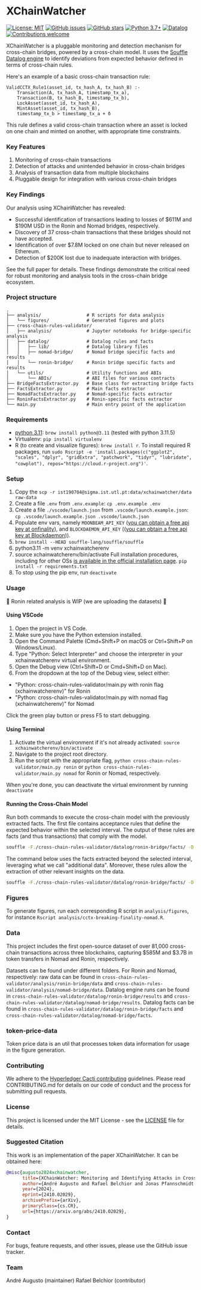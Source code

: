 # XChainWatcher

[![License: MIT](https://img.shields.io/badge/License-MIT-yellow.svg)](https://opensource.org/licenses/MIT) [![GitHub issues](https://img.shields.io/github/issues/AndreAugusto11/XChainWatcher)](https://github.com/AndreAugusto11/XChainWatcher/issues) [![GitHub stars](https://img.shields.io/github/stars/AndreAugusto11/XChainWatcher)](https://github.com/AndreAugusto11/XChainWatcher/stargazers)
[![Python 3.7+](https://img.shields.io/badge/python-3.7+-blue.svg)](https://www.python.org/downloads/release/python-370/) [![Datalog](https://img.shields.io/badge/Datalog-powered-brightgreen)](https://en.wikipedia.org/wiki/Datalog) [![Contributions welcome](https://img.shields.io/badge/contributions-welcome-brightgreen.svg?style=flat)](https://github.com/AndreAugusto11/XChainWatcher/blob/main/CONTRIBUTING.md)

XChainWatcher is a pluggable monitoring and detection mechanism for cross-chain bridges, powered by a cross-chain model. It uses the [Souffle Datalog engine](https://souffle-lang.github.io/) to identify deviations from expected behavior defined in terms of cross-chain rules.

Here's an example of a basic cross-chain transaction rule:
```
ValidCCTX_Rule1(asset_id, tx_hash_A, tx_hash_B) :-
    Transaction(A, tx_hash_A, timestamp_tx_a),
    Transaction(B, tx_hash_B, timestamp_tx_b),
    LockAsset(asset_id, tx_hash_A),
    MintAsset(asset_id, tx_hash_B),
    timestamp_tx_b > timestamp_tx_a + δ
```

This rule defines a valid cross-chain transaction where an asset is locked on one chain and minted on another, with appropriate time constraints.

### Key Features
1. Monitoring of cross-chain transactions
2. Detection of attacks and unintended behavior in cross-chain bridges
3. Analysis of transaction data from multiple blockchains
4. Pluggable design for integration with various cross-chain bridges

### Key Findings
Our analysis using XChainWatcher has revealed:

* Successful identification of transactions leading to losses of $611M and $190M USD in the Ronin and Nomad bridges, respectively.
* Discovery of 37 cross-chain transactions that these bridges should not have accepted.
* Identification of over $7.8M locked on one chain but never released on Ethereum. 
* Detection of $200K lost due to inadequate interaction with bridges.

See the full paper for details. These findings demonstrate the critical need for robust monitoring and analysis tools in the cross-chain bridge ecosystem.

### Project structure

```
.
├── analysis/                 # R scripts for data analysis
│   └── figures/              # Generated figures and plots
├── cross-chain-rules-validator/
│   ├── analysis/             # Jupyter notebooks for bridge-specific analysis
│   ├── datalog/              # Datalog rules and facts
│   │   ├── lib/              # Datalog library files
│   │   ├── nomad-bridge/     # Nomad bridge specific facts and results
│   │   └── ronin-bridge/     # Ronin bridge specific facts and results
│   └── utils/                # Utility functions and ABIs
│       └── ABIs/             # ABI files for various contracts
├── BridgeFactsExtractor.py   # Base class for extracting bridge facts
├── FactsExtractor.py         # Main facts extractor
├── NomadFactsExtractor.py    # Nomad-specific facts extractor
├── RoninFactsExtractor.py    # Ronin-specific facts extractor
└── main.py                   # Main entry point of the application
```

### Requirements
* [python 3.11](https://www.python.org/downloads/release/python-3115/): `brew install python@3.11` (tested with python 3.11.5)
* Virtualenv: `pip install virtualenv`
* R (to create and visualize figures): `brew install r`. To install required R packages, run `sudo Rscript -e 'install.packages(c("ggplot2", "scales", "dplyr", "gridExtra", "patchwork", "tidyr", "lubridate", "cowplot"), repos="https://cloud.r-project.org")'`.
  
### Setup
1. Copy the `scp -r ist190704@sigma.ist.utl.pt:data/xchainwatcher/data raw-data`
1. Create a file `.env` from `.env.example`: `cp .env.example .env`
2. Create a file `./vscode/launch.json` from `.vscode/launch.example.json`: `cp .vscode/launch.example.json .vscode/launch.json`
3. Populate env vars, namely `MOONBEAM_API_KEY` ([you can obtain a free api key at onfinality](https://app.onfinality.io)), and `BLOCKDAEMON_API_KEY` (([you can obtain a free api key at Blockdaemon](https://app.blockdaemon.com/))).
4. `brew install --HEAD souffle-lang/souffle/souffle`
5. python3.11 -m venv xchainwatcherenv
6. source xchainwatcherenv/bin/activate
Full installation procedures, including for other OSs [is available in the official installation page](https://souffle-lang.github.io/install).
    `pip install -r requirements.txt`
7. To stop using the pip env, run `deactivate`
 
### Usage
🚨 Ronin related analysis is WIP (we are uploading the datasets) 🚨

#### Using VSCode
1. Open the project in VS Code.
2. Make sure you have the Python extension installed.
3. Open the Command Palette (Cmd+Shift+P on macOS or Ctrl+Shift+P on Windows/Linux).
4. Type "Python: Select Interpreter" and choose the interpreter in your xchainwatcherenv virtual environment.
5. Open the Debug view (Ctrl+Shift+D or Cmd+Shift+D on Mac).
6. From the dropdown at the top of the Debug view, select either:

* "Python: cross-chain-rules-validator/main.py with ronin flag (xchainwatcherenv)" for Ronin
* "Python: cross-chain-rules-validator/main.py with nomad flag (xchainwatcherenv)" for Nomad

Click the green play button or press F5 to start debugging.

#### Using Terminal

1. Activate the virtual environment if it's not already activated: `source xchainwatcherenv/bin/activate`
2. Navigate to the project root directory.
3. Run the script with the appropriate flag, `python cross-chain-rules-validator/main.py ronin` or `python cross-chain-rules-validator/main.py nomad` for Ronin or Nomad, respectively. 

When you're done, you can deactivate the virtual environment by running `deactivate`

#### Running the Cross-Chain Model
Run both commands to execute the cross-chain model with the previously extracted facts. The first file contains acceptance rules that define the expected behavior within the selected interval. The output of these rules are facts (and thus transactions) that comply with the model.
```bash
souffle -F./cross-chain-rules-validator/datalog/ronin-bridge/facts/ -D./cross-chain-rules-validator/datalog/ronin-bridge/results/ ./cross-chain-rules-validator/datalog/acceptance-rules.dl
```

The command below uses the facts extracted beyond the selected interval, leveraging what we call "additional data". Moreover, these rules allow the extraction of other relevant insights on the data.
```bash
souffle -F./cross-chain-rules-validator/datalog/ronin-bridge/facts/ -D./cross-chain-rules-validator/datalog/ronin-bridge/results/ ./cross-chain-rules-validator/datalog/additional-rules.dl
```

### Figures
To generate figures, run each corresponding R script in `analysis/figures`, for instance `Rscript analysis/cctx-breaking-finality-nomad.R`.

### Data
This project includes the first open-source dataset of over 81,000 cross-chain transactions across three blockchains, capturing $585M and $3.7B in token transfers in Nomad and Ronin, respectively.

Datasets can be found under different folders. For Ronin and Nomad, respectively: raw data can be found in `cross-chain-rules-validator/analysis/ronin-bridge/data` and `cross-chain-rules-validator/analysis/nomad-bridge/data`. Datalog engine runs can be found in `cross-chain-rules-validator/datalog/ronin-bridge/results` and `cross-chain-rules-validator/datalog/nomad-bridge/results`. Datalog facts can be found in `cross-chain-rules-validator/datalog/ronin-bridge/facts` and `cross-chain-rules-validator/datalog/nomad-bridge/facts`.

### token-price-data
Token price data is an util that processes token data information for usage in the figure generation.

### Contributing
We adhere to the [Hyperledger Cacti contributing](https://github.com/hyperledger/cacti/blob/main/CONTRIBUTING.md) guidelines. Please read CONTRIBUTING.md for details on our code of conduct and the process for submitting pull requests.

### License
This project is licensed under the MIT License - see the [LICENSE](./LICENSE) file for details.


### Suggested Citation
This work is an implementation of the paper XChainWatcher. It can be obtained here:
```bibtex
@misc{augusto2024xchainwatcher,
      title={XChainWatcher: Monitoring and Identifying Attacks in Cross-Chain Bridges}, 
      author={André Augusto and Rafael Belchior and Jonas Pfannschmidt and André Vasconcelos and Miguel Correia},
      year={2024},
      eprint={2410.02029},
      archivePrefix={arXiv},
      primaryClass={cs.CR},
      url={https://arxiv.org/abs/2410.02029}, 
}
```

### Contact
For bugs, feature requests, and other issues, please use the GitHub issue tracker.

### Team
André Augusto (maintainer)
Rafael Belchior (contributor)